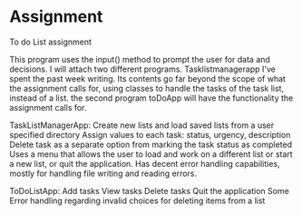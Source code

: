 # Assignment
To do List assignment



This program uses the input() method to prompt the user for data and decisions.
I will attach two different programs. Tasklistmanagerapp I've spent the past week writing. Its contents go far beyond the scope of what the assignment calls for, using classes to handle the tasks of the task list, instead of a list. the second program toDoApp will have the functionality the assignment calls for.

TaskListManagerApp:
      Create new lists and load saved lists from a user specified directory
      Assign values to each task: status, urgency, description
      Delete task as a separate option from marking the task status as completed
      Uses a menu that allows the user to load and work on a different list or start a new list, or quit the application.
      Has decent error handling capabilities, mostly for handling file writing and reading errors.
      

ToDoListApp:
      Add tasks
      View tasks
      Delete tasks
      Quit the application
      Some Error handling regarding invalid choices for deleting items from a list
